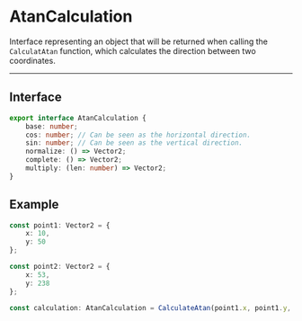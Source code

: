 # AtanCalculation

Interface representing an object that will be returned when calling the ``CalculatAtan`` function,
which calculates the direction between two coordinates.

- - -

## Interface 

```ts
export interface AtanCalculation {
	base: number;
	cos: number; // Can be seen as the horizontal direction.
	sin: number; // Can be seen as the vertical direction.
	normalize: () => Vector2;
	complete: () => Vector2;
	multiply: (len: number) => Vector2;
}
```

## Example 

```ts
const point1: Vector2 = {
	x: 10,
	y: 50
};

const point2: Vector2 = {
	x: 53,
	y: 238
};

const calculation: AtanCalculation = CalculateAtan(point1.x, point1.y, point2.x, point2.y);
```
